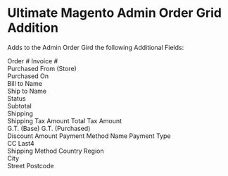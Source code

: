 Ultimate Magento Admin Order Grid Addition
=========

Adds to the Admin Order Gird the following Additional Fields:

Order #
Invoice #	
Purchased From (Store)	
Purchased On	
Bill to Name	
Ship to Name	
Status	
Subtotal	
Shipping	
Shipping Tax Amount	
Total Tax Amount	
G.T. (Base)	
G.T. (Purchased)	
Discount Amount	
Payment Method Name	
Payment Type	
CC Last4	
Shipping Method	
Country	
Region	
City	
Street
Postcode
